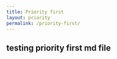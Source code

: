 ```yaml
---
title: Priority first
layout: priority
permalink: /priority-first/
---
```


## testing priority first md file 
